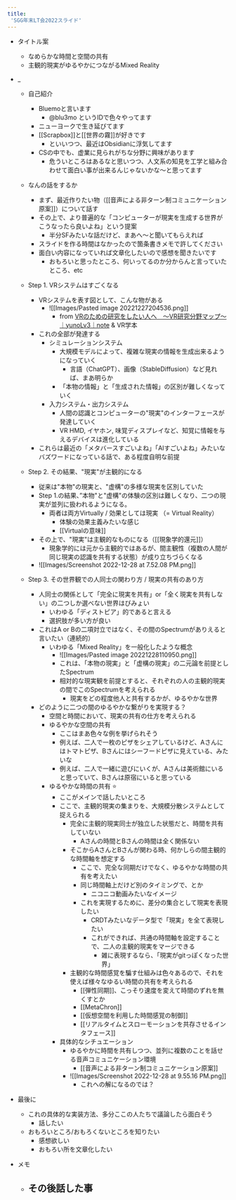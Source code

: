 ```yaml
---
title:
 'SGG年末LT会2022スライド'
---
```

- タイトル案
	- なめらかな時間と空間の共有
	- 主観的現実がゆるやかにつながるMixed Reality
- _
	- 自己紹介
		- Bluemoと言います
			- @blu3mo というIDで色々やってます
		- ニューヨークで生き延びてます
		- [[Scrapbox]]と[[世界の霧]]が好きです
			- といいつつ、最近はObsidianに浮気してます
		- CSの中でも、虚業に見られがちな分野に興味があります
			- 危ういところはあるなと思いつつ、人文系の知見を工学と組み合わせて面白い事が出来るんじゃないかな〜と思ってます
	- なんの話をするか
		- まず、最近作りたい物（[[音声による非ターン制コミュニケーション原案]]）について話す
		- その上で、より普遍的な「コンピューターが現実を生成する世界がこうなったら良いよね」という提案
			- 半分SFみたいな話だけど、まあへ〜と聞いてもらえれば
		- スライドを作る時間はなかったので箇条書きメモで許してください
		- 面白い内容になっていれば文章化したいので感想を聞きたいです
			- おもろいと思ったところ、何いってるのか分からんと言っていたところ、etc

	- Step 1. VRシステムはすごくなる
		- VRシステムを表す図として、こんな物がある
			- ![[Images/Pasted image 20221227204536.png]]
				-  from [VRのための研究をしたい人へ　〜VR研究分野マップ〜｜yunoLv3｜note](https://note.com/yunolv3/n/n684f3bcb4e52) & VR学本
		- これの全部が発達する
			- シミュレーションシステム
				- 大規模モデルによって、複雑な現実の情報を生成出来るようになっていく
					- 言語（ChatGPT）、画像（StableDiffusion）など見れば、まあ明らか
				- 「本物の情報」と「生成された情報」の区別が難しくなっていく
			- 入力システム・出力システム
				- 人間の認識とコンピューターの"現実"のインターフェースが発達していく
				- VR HMD, イヤホン, 味覚ディスプレイなど、知覚に情報を与えるデバイスは進化している
		- これらは最近の「メタバースすごいよね」「AIすごいよね」みたいなバズワードになっている話で、ある程度自明な前提
	- Step 2. その結果、"現実"が主観的になる
		- 従来は"本物"の現実と、"虚構"の多様な現実を区別していた
		- Step 1.の結果、”本物"と"虚構"の体験の区別は難しくなり、二つの現実が並列に扱われるようになる。
			- 両者は両方Virtually / 効果としては現実 （= Virtual Reality）
				- 体験の効果主義みたいな感じ
				- [[Virtualの意味]]
		- その上で、"現実"は主観的なものになる（[[現象学的還元]]）
			- 現象学的には元から主観的ではあるが、間主観性（複数の人間が同じ現実の認識を共有する状態）が成り立ちづらくなる
		- ![[Images/Screenshot 2022-12-28 at 7.52.08 PM.png]]
	- Step 3. その世界観での人同士の関わり方 / 現実の共有のあり方
		- 人同士の関係として「完全に現実を共有」or「全く現実を共有しない」の二つしか選べない世界はびみょい
			- いわゆる「ディストピア」的であると言える
			- 選択肢が多い方が良い
		- これはA or Bの二項対立ではなく、その間のSpectrumがありえると言いたい（連続的）
			- いわゆる「Mixed Reality」を一般化したような概念
				- ![[Images/Pasted image 20221228110950.png]]
				- これは、「本物の現実」と「虚構の現実」の二元論を前提としたSpectrum
				- 相対的な現実観を前提とすると、それぞれの人の主観的現実の間でこのSpectrumを考えられる
					- 現実をどの程度他人と共有するかが、ゆるやかな世界
		- どのように二つの間のゆるやかな繋がりを実現する？
			- 空間と時間において、現実の共有の仕方を考えられる
			- ゆるやかな空間の共有
				- ここはまあ色々な例を挙げられそう
				- 例えば、二人で一枚のピザをシェアしているけど、Aさんにはトマトピザ、Bさんにはシーフードピザに見えている、みたいな
				- 例えば、二人で一緒に遊びにいくが、Aさんは美術館にいると思っていて、Bさんは原宿にいると思っている
			- ゆるやかな時間の共有 ⭐️
				- ここがメインで話したいところ
				- ここで、主観的現実の集まりを、大規模分散システムとして捉えられる
					- 完全に主観的現実同士が独立した状態だと、時間を共有していない
						- Aさんの時間とBさんの時間は全く関係ない
					- そこからAさんとBさんが関わる時、何かしらの間主観的な時間軸を想定する
						- ここで、完全な同期だけでなく、ゆるやかな時間の共有を考えたい
						- 同じ時間軸上だけど別のタイミングで、とか
							- ニコニコ動画みたいなイメージ
						- これを実現するために、差分の集合として現実を表現したい
							- CRDTみたいなデータ型で「現実」を全て表現したい
							- これができれば、共通の時間軸を設定することで、二人の主観的現実をマージできる
								- 雑に表現するなら、「現実がgitっぽくなった世界」
					- 主観的な時間感覚を騙す仕組みは色々あるので、それを使えば様々なゆるい時間の共有を考えられる
						- [[弾性同期]]、こっそり速度を変えて時間のずれを無くすとか
						- [[MetaChron]]
						- [[仮想空間を利用した時間感覚の制御]]
						- [[リアルタイムとスローモーションを共存させるインタフェース]]
				- 具体的なシチュエーション
					- ゆるやかに時間を共有しつつ、並列に複数のことを話せる音声コミュニケーション環境
						- [[音声による非ターン制コミュニケーション原案]]
					- ![[Images/Screenshot 2022-12-28 at 9.55.16 PM.png]]
						- これへの解になるのでは？
- 最後に
	- これの具体的な実装方法、多分ここの人たちで議論したら面白そう
		- 話したい
	- おもろいところ/おもろくないところを知りたい
		- 感想欲しい
		- おもろい所を文章化したい

- メモ
	- その後話した事
		- 